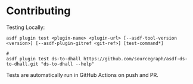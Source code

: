 # Contributing

Testing Locally:

```shell
asdf plugin test <plugin-name> <plugin-url> [--asdf-tool-version <version>] [--asdf-plugin-gitref <git-ref>] [test-command*]

#
asdf plugin test ds-to-dhall https://github.com/sourcegraph/asdf-ds-to-dhall.git "ds-to-dhall --help"
```

Tests are automatically run in GitHub Actions on push and PR.
